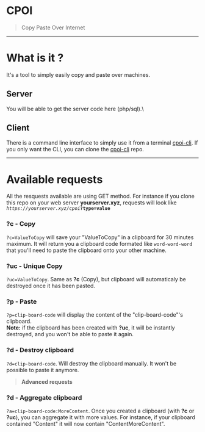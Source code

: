 # CPOI
> Copy Paste Over Internet
---
# What is it ?
It's a tool to simply easily copy and paste over machines.

## Server

You will be able to get the server code here (php/sql).\

## Client

There is a command line interface to simply use it from a terminal [cpoi-cli](./cpoi-cli/). If you only want the CLI, you can clone the [cpoi-cli](https://github.com/MagicTINTIN/cpoi-cli) repo.

---
# Available requests
All the resquests available are using GET method.
For instance if you clone this repo on your web server __yourserver.xyz__, requests will look like *`https://yourserver.xyz/cpoi`***`?type=value`**

### ?c - Copy
`?c=ValueToCopy` will save your "ValueToCopy" in a clipboard for 30 minutes maximum. It will return you a clipboard code formated like `word-word-word` that you'll need to paste the clipboard onto your other machine.

### ?uc - Unique Copy
`?uc=ValueToCopy`. Same as **?c** (Copy), but clipboard will automaticaly be destroyed once it has been pasted.

### ?p - Paste
`?p=clip-board-code` will display the content of the "clip-board-code"'s clipboard.\
__Note:__ if the clipboard has been created with **?uc**, it will be instantly destroyed, and you won't be able to paste it again.

### ?d - Destroy clipboard
`?d=clip-board-code`. Will destroy the clipboard manually. It won't be possible to paste it anymore.

> **Advanced requests**

### ?d - Aggregate clipboard
`?a=clip-board-code:MoreContent`. Once you created a clipboard (with **?c** or **?uc**), you can aggregate it with more values. For instance, if your clipboard contained "Content" it will now contain "ContentMoreContent".